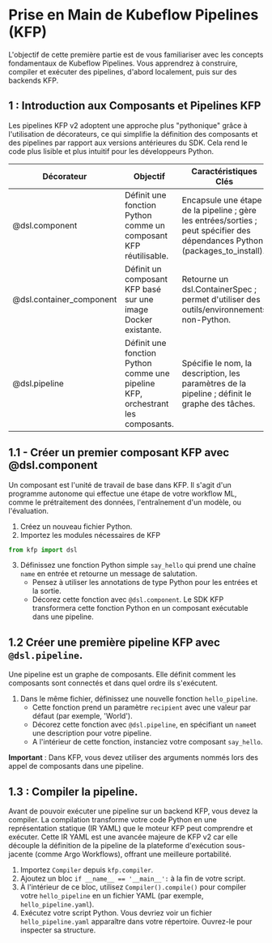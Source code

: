 #  Prise en Main de Kubeflow Pipelines (KFP)

L'objectif de cette première partie est de vous familiariser avec les concepts fondamentaux de Kubeflow Pipelines. Vous apprendrez à construire, compiler et exécuter des pipelines, d'abord localement, puis sur des backends KFP.

## 1 : Introduction aux Composants et Pipelines KFP

Les pipelines KFP v2 adoptent une approche plus "pythonique" grâce à l'utilisation de décorateurs, ce qui simplifie la définition des composants et des pipelines par rapport aux versions antérieures du SDK. Cela rend le code plus lisible et plus intuitif pour les développeurs Python.

| Décorateur             | Objectif                                                                      | Caractéristiques Clés                                                                                                |
| ---------------------- | ----------------------------------------------------------------------------- | -------------------------------------------------------------------------------------------------------------------- |
| @dsl.component         | Définit une fonction Python comme un composant KFP réutilisable.                | Encapsule une étape de la pipeline ; gère les entrées/sorties ; peut spécifier des dépendances Python (packages_to_install). |
| @dsl.container_component | Définit un composant KFP basé sur une image Docker existante.                 | Retourne un dsl.ContainerSpec ; permet d'utiliser des outils/environnements non-Python.                               |
| @dsl.pipeline          | Définit une fonction Python comme une pipeline KFP, orchestrant les composants. | Spécifie le nom, la description, les paramètres de la pipeline ; définit le graphe des tâches.                         |

## 1.1 - Créer un premier composant KFP avec @dsl.component

Un composant est l'unité de travail de base dans KFP. Il s'agit d'un programme autonome qui effectue une étape de votre workflow ML, comme le prétraitement des données, l'entraînement d'un modèle, ou l'évaluation.

1. Créez un nouveau fichier Python.
2. Importez les modules nécessaires de KFP
```python
from kfp import dsl
```
3. Définissez une fonction Python simple `say_hello` qui prend une chaîne `name` en entrée et retourne un message de salutation.
   - Pensez à utiliser les annotations de type Python pour les entrées et la sortie.
   - Décorez cette fonction avec `@dsl.component`. Le SDK KFP transformera cette fonction Python en un composant exécutable dans une pipeline.

## 1.2 Créer une première pipeline KFP avec `@dsl.pipeline`.
Une pipeline est un graphe de composants. Elle définit comment les composants sont connectés et dans quel ordre ils s'exécutent.
1. Dans le même fichier, définissez une nouvelle fonction `hello_pipeline`.
   - Cette fonction prend un paramètre `recipient` avec une valeur par défaut (par exemple, 'World'). 
   - Décorez cette fonction avec `@dsl.pipeline`, en spécifiant un `name`et une description pour votre pipeline.
   - A l'intérieur de cette fonction, instanciez votre composant `say_hello`. 

**Important** : Dans KFP, vous devez utiliser des arguments nommés lors des appel de composants dans une pipeline.

## 1.3 : Compiler la pipeline.

Avant de pouvoir exécuter une pipeline sur un backend KFP, vous devez la compiler. La compilation transforme votre code Python en une représentation statique (IR YAML) que le moteur KFP peut comprendre et exécuter. Cette IR YAML est une avancée majeure de KFP v2 car elle découple la définition de la pipeline de la plateforme d'exécution sous-jacente (comme Argo Workflows), offrant une meilleure portabilité.

1. Importez `Compiler` depuis `kfp.compiler`.
2. Ajoutez un bloc `if __name__ == '__main__':` à la fin de votre script.
3. À l'intérieur de ce bloc, utilisez `Compiler().compile()` pour compiler votre `hello_pipeline` en un fichier YAML (par exemple, `hello_pipeline.yaml`).
4. Exécutez votre script Python. Vous devriez voir un fichier `hello_pipeline.yaml` apparaître dans votre répertoire. Ouvrez-le pour inspecter sa structure.